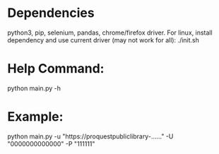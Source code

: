 # Dependencies
python3, pip, selenium, pandas, chrome/firefox driver.
For linux, install dependency and use current driver (may not work for all): ./init.sh

# Help Command: 
python main.py -h

# Example: 
python main.py -u "https://proquestpubliclibrary-......" -U "0000000000000" -P "111111" 